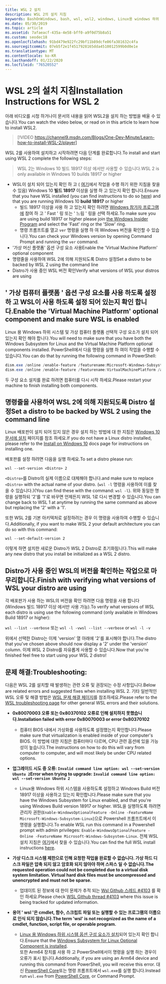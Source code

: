 ```yaml
---
title: WSL 2 설치
description: WSL 2의 설치 지침
keywords: BashOnWindows, bash, wsl, wsl2, windows, Linux용 windows 하위 시스템, windowssubsystem, ubuntu, debian, suse, windows 10, 설치
ms.date: 05/30/2019
ms.topic: article
ms.assetid: 7afaeacf-435a-4e58-bff0-a9f0d75b8a51
ms.custom: seodec18
ms.openlocfilehash: 91bd479e922fc29bf11b89dcfe06fa381632c4fa
ms.sourcegitcommit: 07eb5f2e1f4517928165dda4510012599b0d0e1e
ms.translationtype: MT
ms.contentlocale: ko-KR
ms.lasthandoff: 01/22/2020
ms.locfileid: "76520552"
---
```

# <a name="installation-instructions-for-wsl-2"></a><span data-ttu-id="77063-104">WSL 2의 설치 지침</span><span class="sxs-lookup"><span data-stu-id="77063-104">Installation Instructions for WSL 2</span></span>

<span data-ttu-id="77063-105">아래 비디오를 시청 하거나이 문서의 내용을 읽어 WSL2을 설치 하는 방법을 배울 수 있습니다.</span><span class="sxs-lookup"><span data-stu-id="77063-105">You can watch the video below, or read on in this article to learn how to install WSL2.</span></span> 

> [!VIDEO https://channel9.msdn.com/Blogs/One-Dev-Minute/Learn-how-to-install-WSL-2/player]

<span data-ttu-id="77063-106">WSL 2를 사용하여 설치하고 시작하려면 다음 단계를 완료합니다.</span><span class="sxs-lookup"><span data-stu-id="77063-106">To install and start using WSL 2 complete the following steps:</span></span>

> <span data-ttu-id="77063-107">WSL 2는 Windows 10 빌드 18917 이상 에서만 사용할 수 있습니다.</span><span class="sxs-lookup"><span data-stu-id="77063-107">WSL 2 is only available in Windows 10 builds 18917 or higher</span></span>

- <span data-ttu-id="77063-108">WSL이 설치 되어 있는지 확인 하 고 ( [여기](./install-win10.md)에서 작업을 수행 하기 위한 지침을 찾을 수 있음) Windows 10 **빌드 18917** 이상을 실행 하 고 있는지 확인 합니다.</span><span class="sxs-lookup"><span data-stu-id="77063-108">Ensure that you have WSL installed (you can find instructions to do so [here](./install-win10.md)) and that you are running Windows 10 **build 18917** or higher</span></span>
   - <span data-ttu-id="77063-109">빌드 18917 이상을 사용 하 고 있는지 확인 하려면 [Windows 참가자 프로그램에](https://insider.windows.com/en-us/) 참여 하 고 ' Fast ' 링 또는 ' 느림 ' 링을 선택 하세요.</span><span class="sxs-lookup"><span data-stu-id="77063-109">To make sure you are using build 18917 or higher please join [the Windows Insider Program](https://insider.windows.com/en-us/) and select the 'Fast' ring or the 'Slow' ring.</span></span> 
   - <span data-ttu-id="77063-110">명령 프롬프트를 열고 `ver` 명령을 실행 하 여 Windows 버전을 확인할 수 있습니다.</span><span class="sxs-lookup"><span data-stu-id="77063-110">You can check your Windows version by opening Command Prompt and running the `ver` command.</span></span>
- <span data-ttu-id="77063-111">'가상 머신 플랫폼' 옵션 구성 요소 사용</span><span class="sxs-lookup"><span data-stu-id="77063-111">Enable the 'Virtual Machine Platform' optional component</span></span>
- <span data-ttu-id="77063-112">명령줄을 사용하여 WSL 2에 의해 지원되도록 Distro 설정</span><span class="sxs-lookup"><span data-stu-id="77063-112">Set a distro to be backed by WSL 2 using the command line</span></span>
- <span data-ttu-id="77063-113">Distro가 사용 중인 WSL 버전 확인</span><span class="sxs-lookup"><span data-stu-id="77063-113">Verify what versions of WSL your distros are using</span></span>

## <a name="enable-the-virtual-machine-platform-optional-component-and-make-sure-wsl-is-enabled"></a><span data-ttu-id="77063-114">' 가상 컴퓨터 플랫폼 ' 옵션 구성 요소를 사용 하도록 설정 하 고 WSL이 사용 하도록 설정 되어 있는지 확인 합니다.</span><span class="sxs-lookup"><span data-stu-id="77063-114">Enable the 'Virtual Machine Platform' optional component and make sure WSL is enabled</span></span>

<span data-ttu-id="77063-115">Linux 용 Windows 하위 시스템 및 가상 컴퓨터 플랫폼 선택적 구성 요소가 설치 되어 있는지 확인 해야 합니다.</span><span class="sxs-lookup"><span data-stu-id="77063-115">You will need to make sure that you have both the Windows Subsystem for Linux and the Virtual Machine Platform optional components installed.</span></span> <span data-ttu-id="77063-116">PowerShell에서 다음 명령을 실행 하 여이 작업을 수행할 수 있습니다.</span><span class="sxs-lookup"><span data-stu-id="77063-116">You can do that by running the following command in PowerShell:</span></span> 

```powershell
dism.exe /online /enable-feature /featurename:Microsoft-Windows-Subsystem-Linux /all /norestart
dism.exe /online /enable-feature /featurename:VirtualMachinePlatform /all /norestart
```

<span data-ttu-id="77063-117">두 구성 요소 설치를 완료 하려면 컴퓨터를 다시 시작 하세요.</span><span class="sxs-lookup"><span data-stu-id="77063-117">Please restart your machine to finish installing both components.</span></span>


## <a name="set-a-distro-to-be-backed-by-wsl-2-using-the-command-line"></a><span data-ttu-id="77063-118">명령줄을 사용하여 WSL 2에 의해 지원되도록 Distro 설정</span><span class="sxs-lookup"><span data-stu-id="77063-118">Set a distro to be backed by WSL 2 using the command line</span></span>

<span data-ttu-id="77063-119">Linux 배포판이 설치 되어 있지 않은 경우 설치 하는 방법에 대 한 지침은 [Windows 10 문서에 설치](./install-win10.md#install-your-linux-distribution-of-choice) 페이지를 참조 하세요.</span><span class="sxs-lookup"><span data-stu-id="77063-119">If you do not have a Linux distro installed, please refer to the [Install on Windows 10](./install-win10.md#install-your-linux-distribution-of-choice) docs page for instructions on installing one.</span></span> 

<span data-ttu-id="77063-120">배포판를 설정 하려면 다음을 실행 하세요.</span><span class="sxs-lookup"><span data-stu-id="77063-120">To set a distro please run:</span></span> 

```
wsl --set-version <Distro> 2
```

<span data-ttu-id="77063-121">`<Distro>`를 Distro의 실제 이름으로 대체해야 합니다.</span><span class="sxs-lookup"><span data-stu-id="77063-121">and make sure to replace `<Distro>` with the actual name of your distro.</span></span> <span data-ttu-id="77063-122">(`wsl -l` 명령을 사용하여 이를 찾을 수 있습니다.)</span><span class="sxs-lookup"><span data-stu-id="77063-122">(You can find these with the command: `wsl -l`).</span></span> <span data-ttu-id="77063-123">위와 동일한 명령을 실행하되 '2'를 '1'로 바꾸면 언제든지 WSL 1로 다시 변경할 수 있습니다.</span><span class="sxs-lookup"><span data-stu-id="77063-123">You can change back to WSL 1 at anytime by running the same command as above but replacing the '2' with a '1'.</span></span>

<span data-ttu-id="77063-124">또한 WSL 2를 기본 아키텍처로 설정하려는 경우 이 명령을 사용하여 수행할 수 있습니다.</span><span class="sxs-lookup"><span data-stu-id="77063-124">Additionally, if you want to make WSL 2 your default architecture you can do so with this command:</span></span>

```
wsl --set-default-version 2
```

<span data-ttu-id="77063-125">이렇게 하면 설치한 새로운 Distro가 WSL 2 Distro로 초기화됩니다.</span><span class="sxs-lookup"><span data-stu-id="77063-125">This will make any new distro that you install be initialized as a WSL 2 distro.</span></span>

## <a name="finish-with-verifying-what-versions-of-wsl-your-distro-are-using"></a><span data-ttu-id="77063-126">Distro가 사용 중인 WSL의 버전을 확인하는 작업으로 마무리합니다.</span><span class="sxs-lookup"><span data-stu-id="77063-126">Finish with verifying what versions of WSL your distro are using</span></span>

<span data-ttu-id="77063-127">각 배포판가 사용 하는 WSL의 버전을 확인 하려면 다음 명령을 사용 합니다 (Windows 빌드 18917 이상 에서만 사용 가능).</span><span class="sxs-lookup"><span data-stu-id="77063-127">To verify what versions of WSL each distro is using use the following command (only available in Windows Build 18917 or higher):</span></span>

<span data-ttu-id="77063-128">`wsl --list --verbose` 또는 `wsl -l -v`</span><span class="sxs-lookup"><span data-stu-id="77063-128">`wsl --list --verbose` or `wsl -l -v`</span></span>

<span data-ttu-id="77063-129">위에서 선택한 Distro는 이제 'version' 열 아래에 '2'를 표시해야 합니다.</span><span class="sxs-lookup"><span data-stu-id="77063-129">The distro that you've chosen above should now display a '2' under the 'version' column.</span></span> <span data-ttu-id="77063-130">이제 WSL 2 Distro를 자유롭게 사용할 수 있습니다.</span><span class="sxs-lookup"><span data-stu-id="77063-130">Now that you're finished feel free to start using your WSL 2 distro!</span></span> 

## <a name="troubleshooting"></a><span data-ttu-id="77063-131">문제 해결:</span><span class="sxs-lookup"><span data-stu-id="77063-131">Troubleshooting:</span></span> 

<span data-ttu-id="77063-132">다음은 WSL 2를 설치할 때 발생하는 관련 오류 및 권장되는 수정 사항입니다.</span><span class="sxs-lookup"><span data-stu-id="77063-132">Below are related errors and suggested fixes when installing WSL 2.</span></span> <span data-ttu-id="77063-133">기타 일반적인 WSL 오류 및 해결 방법은 [WSL 문제 해결 페이지](troubleshooting.md)를 참조하세요.</span><span class="sxs-lookup"><span data-stu-id="77063-133">Please refer to the [WSL troubleshooting page](troubleshooting.md) for other general WSL errors and their solutions.</span></span>

* <span data-ttu-id="77063-134">**0x80070003 오류 또는 0x80370102 오류로 인해 설치하지 못했습니다.**</span><span class="sxs-lookup"><span data-stu-id="77063-134">**Installation failed with error 0x80070003 or error 0x80370102**</span></span>
    * <span data-ttu-id="77063-135">컴퓨터 BIOS 내에서 가상화를 사용하도록 설정했는지 확인합니다.</span><span class="sxs-lookup"><span data-stu-id="77063-135">Please make sure that virtualization is enabled inside of your computer's BIOS.</span></span> <span data-ttu-id="77063-136">이 방법에 대한 지침은 컴퓨터마다 다르며, CPU 관련 옵션에 있을 가능성이 높습니다.</span><span class="sxs-lookup"><span data-stu-id="77063-136">The instructions on how to do this will vary from computer to computer, and will most likely be under CPU related options.</span></span>
   
* <span data-ttu-id="77063-137">**업그레이드 시도 중 오류: `Invalid command line option: wsl --set-version Ubuntu 2`**</span><span class="sxs-lookup"><span data-stu-id="77063-137">**Error when trying to upgrade: `Invalid command line option: wsl --set-version Ubuntu 2`**</span></span>
    * <span data-ttu-id="77063-138">Linux용 Windows 하위 시스템을 사용하도록 설정하고 Windows Build 버전 18917 이상을 사용하고 있는지 확인합니다.</span><span class="sxs-lookup"><span data-stu-id="77063-138">Please make sure that you have the Windows Subsystem for Linux enabled, and that you're using Windows Build version 18917 or higher.</span></span> <span data-ttu-id="77063-139">WSL을 실행하도록 하려면 관리자 권한(`Enable-WindowsOptionalFeature -Online -FeatureName Microsoft-Windows-Subsystem-Linux`)으로 Powershell 프롬프트에서 이 명령을 실행합니다.</span><span class="sxs-lookup"><span data-stu-id="77063-139">To enable WSL run this command in a Powershell prompt with admin privileges: `Enable-WindowsOptionalFeature -Online -FeatureName Microsoft-Windows-Subsystem-Linux`.</span></span> <span data-ttu-id="77063-140">전체 WSL 설치 지침은 [여기](./install-win10.md)에서 찾을 수 있습니다.</span><span class="sxs-lookup"><span data-stu-id="77063-140">You can find the full WSL install instructions [here](./install-win10.md).</span></span>

* <span data-ttu-id="77063-141">**가상 디스크 시스템 제한으로 인해 요청한 작업을 완료할 수 없습니다. 가상 하드 디스크 파일은 압축 되지 않고 암호화 되지 않아야 하며 스파스 일 수 없습니다.**</span><span class="sxs-lookup"><span data-stu-id="77063-141">**The requested operation could not be completed due to a virtual disk system limitation. Virtual hard disk files must be uncompressed and unencrypted and must not be sparse.**</span></span>
    * <span data-ttu-id="77063-142">업데이트 된 정보에 대 한이 문제가 추적 되는 [Wsl Github 스레드 #4103](https://github.com/microsoft/WSL/issues/4103) 를 확인 하세요.</span><span class="sxs-lookup"><span data-stu-id="77063-142">Please check [WSL Github thread #4103](https://github.com/microsoft/WSL/issues/4103) where this issue is being tracked for updated information.</span></span>

* <span data-ttu-id="77063-143">**용어 ' wsl '은 cmdlet, 함수, 스크립트 파일 또는 실행할 수 있는 프로그램의 이름으로 인식 되지 않습니다.**</span><span class="sxs-lookup"><span data-stu-id="77063-143">**The term 'wsl' is not recognized as the name of a cmdlet, function, script file, or operable program.**</span></span> 
    * <span data-ttu-id="77063-144">[Linux 용 Windows 하위 시스템 옵션 구성 요소가 설치](./wsl2-install.md#enable-the-virtual-machine-platform-optional-component-and-make-sure-wsl-is-enabled)되어 있는지 확인 합니다.</span><span class="sxs-lookup"><span data-stu-id="77063-144">Ensure that the [Windows Subsystem for Linux Optional Component is installed](./wsl2-install.md#enable-the-virtual-machine-platform-optional-component-and-make-sure-wsl-is-enabled).</span></span><br> <span data-ttu-id="77063-145">또한 Arm64 장치를 사용 하 고 PowerShell에서이 명령을 실행 하는 경우이 오류가 표시 됩니다.</span><span class="sxs-lookup"><span data-stu-id="77063-145">Additionally, if you are using an Arm64 device and running this command from PowerShell, you will receive this error.</span></span> <span data-ttu-id="77063-146">대신 [PowerShell Core](https://docs.microsoft.com/en-us/powershell/scripting/install/installing-powershell-core-on-windows?view=powershell-6)또는 명령 프롬프트에서 `wsl.exe`를 실행 합니다.</span><span class="sxs-lookup"><span data-stu-id="77063-146">Instead run `wsl.exe` from [PowerShell Core](https://docs.microsoft.com/en-us/powershell/scripting/install/installing-powershell-core-on-windows?view=powershell-6), or Command Prompt.</span></span> 
